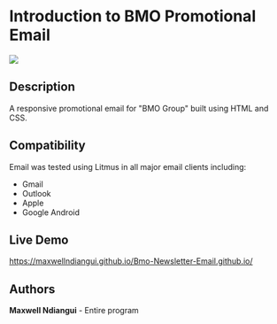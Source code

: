# Introduction to BMO Promotional Email

 [![](https://github.com/maxwellndiangui/BMO-Newsletter-Email/blob/main/img/bmo-email.png)](https://maxwellndiangui.github.io/Bmo-Newsletter-Email.github.io/)

## Description

 A responsive promotional email for "BMO Group" built using HTML and CSS.

## Compatibility

 Email was tested using Litmus in all major email clients including:

 * Gmail
 * Outlook 
 * Apple 
 * Google Android

## Live Demo

 https://maxwellndiangui.github.io/Bmo-Newsletter-Email.github.io/
 
## Authors

 **Maxwell Ndiangui** - Entire program
